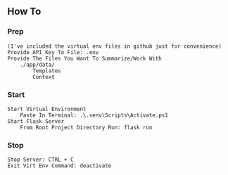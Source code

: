 ## How To
### Prep
    (I've included the virtual env files in github just for convenience)
    Provide API Key To File: .env
    Provide The Files You Want To Summarize/Work With
        ./app/data/
            Templates
            Context
### Start
    Start Virtual Environment
        Paste In Terminal: .\.venv\Scripts\Activate.ps1
    Start Flask Server
        From Root Project Directory Run: flask run
### Stop
    Stop Server: CTRL + C
    Exit Virt Env Command: deactivate